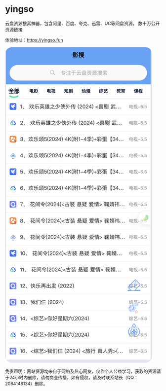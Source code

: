 # yingso
云盘资源搜索神器，包含阿里、百度、夸克、迅雷、UC等网盘资源。
数十万公开资源链接

体验地址：https://yingso.fun

![alt text](image.png)

免责声明：网站资源均来自于网络及热心网友，仅作个人公益学习，获取的资源请于24小时内删除，请勿商业传播，如有侵权，请及时联系站长（QQ：2084148134）删除。
